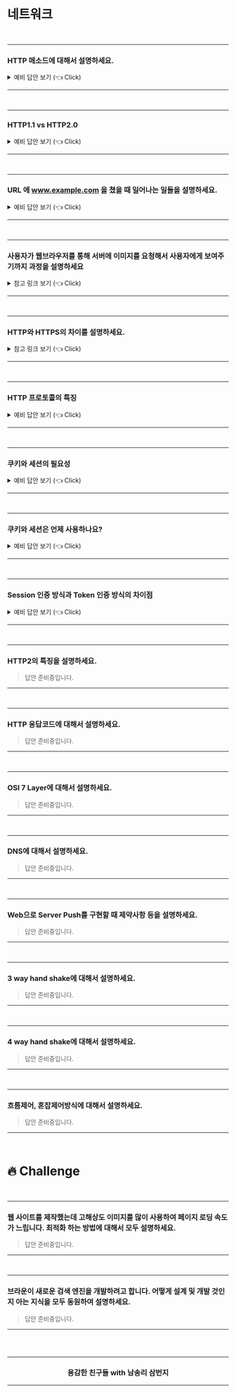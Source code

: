 # 네트워크

<br />

-----------------------

### HTTP 메소드에 대해서 설명하세요.

<details>
   <summary> 예비 답안 보기 (👈 Click)</summary>
<br />

[ CRUD 관점에서 설명해야함 ]
Create(생성), Read(읽기), Update(갱신), Delete(삭제)

- __POST :__ 서버나 특정 리소스에 엔티티를 제출할 때 사용합니다. Create나 Update, Delete등을 할 때 사용하기도 합니다. [Create]
- __GET__ : 특정 리소스의 참조를 요청합니다. CRUD를 예로 들 경우 R에 해당합니다. url에 어느 리소스를 참조 요청하는지 드러나게 됩니다.[Read]
- __PUT__: PUT를 통해 해당 리소스를 수정합니다. UPDATE를 하지만 전체 자원을 업데이트 하는데 쓰인다고 합니다. [Update]
- __DELETE__ : 삭제 할 때 사용. 어느 자원을 삭제할 지 url에 드러나게 됩니다.[Delete]
- __PATCH__: 리소스의 부분을 수정하는데 사용합니다. 의미론적으로 UPDATE와 더 가깝다고 할 수 있습니다.

HTTP Request Method
GET : 특정 리소스의 참조를 요청합니다. CRUD를 예로 들 경우 R에 해당합니다. url에 어느 리소스를 참조 요청하는지 드러나게 됩니다.
POST: 서버나 특정 리소스에 엔티티를 제출할 때 사용합니다. Create나 Update, Delete등을 할 때 사용하기도 합니다.
PUT: UPDATE를 하지만 전체 자원을 업데이트 하는데 쓰인다고 합니다.
DELETE: 삭제 할 때 사용. 어느 자원을 삭제할 지 url에 드러나게 됩니다.
PATCH: 리소스의 부분을 수정하는데 사용합니다. 의미론적으로 UPDATE와 더 가깝다고 할 수 있습니다.

</details>

----------------------------------------

<br />

----------------------------------------

### HTTP1.1 vs HTTP2.0

<details>
   <summary> 예비 답안 보기 (👈 Click)</summary>
<br />

__HTTP(HyperText Transfer Protocol)__

WWW(World Wide Web)에서 하이퍼텍스트(hypertext) 문서를 교환하기 위하여 사용되는 통신규약이다.

__HTTP/1.1__

Connection당 하나의 요청을 처리 하도록 설계 되어 있다. 그래서 동시전송이 불가능하고 요청과 응답이 순차적으로 이루어 지게된다. 그렇다 보니 HTTP문서안에 포함된 다수의 리소스 (CSS, JS, Images)를 처리하려면 요청할 리소스 개수에 비례해서 Latency(대기 시간)는 길어지게 된다.

__HTTP/1.1 단점__
- HOL(Head Of Line) Blocking – 특정 응답의 지연
- RTT(Round Trip Time) 증가
- 무거운 Header 구조 (특히 Cookie)

__HTTP/2.0 장점__
- __Multiplexed Streams__
 	- 한 커넥션으로 동시에 여러개의 메세지를 주고 받을 있으며, 응답은 순서에 상관없이 stream으로 주고 받는다. HTTP/1.1의 Connection Keep-Alive, Pipelining의 개선이라 보면 된다.
- __Stream Prioritization__
 - 예를 들면 클라이언트가 요청한 HTML문서안에 CSS파일 1개와 Image파일 2개가 존재하고 이를 클라이언트가 각각 요청하고 난 후 Image파일보다 CSS파일의 수신이 늦어지는 경우 브라우저의 렌더링이 늦어지는 문제가 발생한다. HTTP/2의 경우 리소스간 의존관계(우선순위)를 설정하여 이런 문제를 해결하고 있다.
- __Server Push__
  - 서버는 클라이언트의 요청에 대해 요청하지도 않은 리소스를 마음대로 보내줄 수 도 있다.
  - 클라이언트가 HTML문서를 요청했고 해당 HTML에 여러개의 리소스(CSS, Image…) 가 포함되어 있는경우 HTTP/1.1에서 클라이언트는 요청한 HTML문서를 수신한 후 HTML문서를 해석하면서 필요한 리소스를 재 요청한다.
  - HTTP/2에선 Server Push를 이용하면 클라이언트가 요청하지도 않은 (HTML문서에 포함된 리소스) 리소스를 Push 해주는 방법으로 클라이언트의 요청을 최소화 해서 성능 향상을 이끌어 낸다. 
  - 이를 PUSH_PROMISE 라고 부르며 PUSH_PROMISE를 통해서 서버가 전송한 리소스에 대해선 클라이언트는 요청을 하지 않는다.

Source. [Link](https://www.popit.kr/%EB%82%98%EB%A7%8C-%EB%AA%A8%EB%A5%B4%EA%B3%A0-%EC%9E%88%EB%8D%98-http2/)

</details>

----------------------------------------

<br />

----------------------------------------

### URL 에 www.example.com 을 쳤을 때 일어나는 일들을 설명하세요.

<details>
   <summary> 예비 답안 보기 (👈 Click)</summary>
<br />

- http://owlgwang.tistory.com/1 
- https://deveric.tistory.com/97
- [velog](https://velog.io/@jay/%EC%A3%BC%EC%86%8C%EC%B0%BD%EC%97%90-velog.io%EB%A5%BC-%EC%9E%85%EB%A0%A5%ED%96%88%EC%9D%84%EB%95%8C-%EB%AC%B4%EC%8A%A8-%EC%9D%BC%EC%9D%B4-%EC%9D%BC%EC%96%B4%EB%82%A0%EA%B9%8C-1-%EB%84%A4%ED%8A%B8%EC%9B%8C%ED%81%AC)
- https://devjin-blog.com/what-happen-browser-search/

</details>

----------------------------------------

<br />

----------------------------------------

### 사용자가 웹브라우저를 통해 서버에 이미지를 요청해서 사용자에게 보여주기까지 과정을 설명하세요

<details>
   <summary> 참고 링크 보기 (👈 Click)</summary>
<br />

- 참고 [Link](https://krksap.tistory.com/1148?category=755546)

</details>

----------------------------------------

<br />

----------------------------------------

### HTTP와 HTTPS의 차이를 설명하세요.

<details>
   <summary> 참고 링크 보기 (👈 Click)</summary>
<br />

- 참고: [Link]( https://post.naver.com/viewer/postView.nhn?volumeNo=16561296&memberNo=1834)

</details>

----------------------------------------

<br />

----------------------------------------

### HTTP 프로토콜의 특징

<details>
   <summary> 예비 답안 보기 (👈 Click)</summary>
<br />

- 비연결 지향(Connectionless) : 클라이언트가 request를 서버에 보내고, 서버가 클라이언트에 요청에 맞는 response를 보내면 바로 연결을 끊는다.
- 상태정보 유지 안 함(Stateless) : 연결을 끊는 순간 클라이언트와 서버의 통신은 끝나며 상태 정보를 유지하지 않는다.

</details>

----------------------------------------

<br />

----------------------------------------

### 쿠키와 세션의 필요성

<details>
   <summary> 예비 답안 보기 (👈 Click)</summary>
<br />

- 쿠키와 세션의 차이
  - 세션은 서버에 저장되고, 쿠키는 클라이언트에 저장된다고 하셨는데, 그럼 쿠키가 안되는 상황에서도 세션은 사용할 수 있나요?
- 참고 : https://github.com/WeareSoft/tech-interview/blob/master/contents/network.md

</details>

----------------------------------------

<br />

----------------------------------------
### 쿠키와 세션은 언제 사용하나요?

<details>
   <summary> 예비 답안 보기 (👈 Click)</summary>
<br />

쿠키와 세션은 HTTP 프로토콜의 특징이자 약점을 보완하기 위해서 사용한다. 

   HTTP 프로토콜은 Connectionless, Stateless 하기 떄문에 클라이언트와 서버가 통신이 끝난 후 연결을 끊기고 데이터 상태 정보를 유지하지 않는다.
   
   하지만, 실제로는 데이터를 유지해야 하는 경우가 필요하다. 예를 들어, 정보를 유지하지 않는다면 매번 페이지를 이동할 때마다 로그인을 다시 하거나 상품을 선택했는데 구매 페이지에는 선택한 상품의 정보가 없거나 하는 등의 일이 발생할 수 있다. 
   
   -> 따라서 웹서버가 사용자(브라우저)의 상태 정보를 기억하기 위해 쿠키와 세션을 사용한다. 
   
   <br />
   
   <br />
   
   쿠키와 세션은 정보 유지를 하기 위해 사용되지만 차이점이 있다. 
   
- **세션 특징**
   
    - 클라이언트에서 관리하는 쿠키에 비해서 서버에 저장하는 세션은 보안이 좋다.
   
    - 서버 자원을 사용하기 때문에 사용자가 많을 경우 자원을 많이 소모할 수 있다.
   
    - 세션은 브라우저가 종료되면 자동으로 삭제된다. (만료기간 설정 가능)
   
    - 세션은 주로 보안이 중요한 로그인 정보를 유지하는데 사용한다.
   
<br />
   
- **쿠키 특징**
   
    - 쿠키는 세션에 비해 보안적인 측면에서 좋지 않다.
   
    - 서버에 저장되지 않고 브라우저(사용자의 컴퓨터)에 저장되기에 서버 자원의 낭비를 방지할 수 있으며 빠르다.
   
    - 브라우저가 종료되어도 `쿠키에 설정한` 만료 `시간`이 지나지 않으면 자동으로 삭제되지 않는다.
   
    - 쿠키는 보안이 중요하지 않고 브라우저가 종료되어도 유지할 수 있는 정보에 사용된다.
   
    - 활용 예: 주로 팝업창 "오늘 다시는 보지 않기" 로그인시 "id 기억하기" 체크, 비로그인시 장바구니 넣기
   
   <br />    

### **심화 질문**
   
Q. 만약 로드 밸런싱을 사용하고 있는 웹서버의 경우에는 세션을 어떻게 관리할까요?
(사용자가 어떤 웹서버에 붙느냐에 따라 세션 정보를 다시 저장해야 할까요?)   

**1) 스티키 세션** (Sticky Session)

- 로드 밸런서가 쿠키가 없는 요청이라면 쿠키 값을 등록하고 웹서버를 지정한다.
- 쿠키가 있다면 해당 요청이 쿠키에 지정된 서버로 보낸다.

**단점**

- 로드밸런싱이 잘 동작하지 않을 수 있다.
- 고정된 세션을 사용하기에 특정 서버만 과부하가 올 수 있다.
- 특정 서버 Fail시 해당 서버에 붙어 있는 세션들이 소실될 수 있다.

<br />
   
**2) 세션 클러스터링** (Session Clustering)

- 클러스터링은 여러 대의 컴퓨터들이 연결되어 하나의 시스템처럼 동작하도록 만드는 것이다.
- 즉, 각 서버의 세션에 모든 세션 저장소의 세션 객체를 복제한다.

**단점**

- 매번 세션 객체를 복제하는데 오버헤드가 발생한다.

<br />   
   
**3) 세션 스토리지 분리** (별도의 세션 저장소 사용 - Redis, MongoDB, DynamoDB..)

- 별도의 세션 저장소를 사용한다. 세션 저장소가 하나이기에 세션을 서버간 복제를 할 필요가 없다.
- 서버가 아무리 늘어난다 해도 세션 스토리지에 대한 정보만 각각의 서버에 입력해주면 세션을 공유할 수 있다. 또한, 트래픽이 몰리는 현상을 고려하지 않아도 된다.
- 하나의 서버가 장애가 발생해도 별도의 세션 저장소가 존재하기 때문에 서비스를 계속 제공할 수 있다. (가용성 확보)

cf) [https://docs.aws.amazon.com/elasticloadbalancing/latest/application/sticky-sessions.html](https://docs.aws.amazon.com/elasticloadbalancing/latest/application/sticky-sessions.html)

cf) [https://hyuntaeknote.tistory.com/6](https://hyuntaeknote.tistory.com/6)
   
</details>

----------------------------------------

<br />

----------------------------------------

### Session 인증 방식과 Token 인증 방식의 차이점

<details>
   <summary> 예비 답안 보기 (👈 Click)</summary>
<br />

세션, 토큰에 들어가기 앞서 인증, 인가를 구별하자!

누가, 언제, 어떻게 쓰고 있는가를 파악하기 위해 사용한다. 

<br />
   
**인증(Authentication)이란?**

유저가 누구인지 확인하는 절차, 회원가입하고 로그인 하는 것
   
<br />

**인가(Authorization)란?**

유저에 대한 권한을 허락하는 것
   
<br />

웹 서버는 Stateless 프로토콜인 HTTP를 사용하기 때문에 웹사이트에서 인증을 관리하기 위한 방안이 필요하다. 크게 Session 기반 인증, Token 기반 인증이 있다. 

### 세션 기반 인증

1) 유저가 로그인을 한다.
   
2) 로그인이 성공하면 **서버는 메모리나 DB에 세션을 저장**하고, 서버가 **클라이언트**(웹 브라우저)에 세션 ID를 전송하여 **쿠키(Cookie)에** 저장한다. 
   
3) 브라우저는 로그인이 되었는지 확인하기 위해 매 요청시 Request에 Session ID를 쿠키에 담아 전송한다
   
4) 서버는 Session ID가 일치하는지 확인한 후 일치하면 요청에 응답한다.

### 세션 기반 인증 장점

- 서버 쪽에서 사용자의 로그인 상태에 확인이 쉽고 분명하다.
- 서버 쪽에서 세션 정보를 관리하기 때문에 클라이언트의 변조에 영향 받기 어렵고 데이터의 손상 우려가 없어 상대적으로 안전하다.
- 토큰 방식에 Signature 등 부가적인 정보가 없기에 Server-Clinet간 주로 받는 데이터가 적다.

### 세션 기반 인증 단점

- 대규모 서비스로의 스케일업을 위해서는 메모리에 저장되는 세션 정보로 인한 메모리 성능 부하가 있을 수 있다. Redis나 Memcached 등의 메모리 관리 시스템이 필요하다.
- 메모리에 저장된 세션 정보는 휘발성이기에 서버 재부팅시 사라질 수 있으며 많은 정보를 저장하는데 한계가 있다. 그렇다고 하드디스크나 DB에 저장하기에는 작업이 느리고 무겁다
- 쿠키는 단일 도메인, 서브 도메인에서만 작동하기 때문에 여러 도메인에서 사용할 경우 관리를 해줘야 한다.
- 세션 정보를 메모리에 저장하기에 부담이 있다.

<br />
   
### 토큰 기반 인증 (JWT - JSON Web Token)

토큰 기반 인증은 인증받은 사용자들에게 토큰을 발급하고, 서버에 요청을 할 때 헤더에 토큰을 함께 보내 유효성을 검사하는 방식이다. 

1) 사용자가 로그인을 하면 서버측에서 계정 정보를 검증한다.

2) 검증이 완료되면, 서버측에서 클라이언트에게 signed token을 발급하고 클라이언트는 이를 저장한다. (signed token은 정상적으로 발급된 토큰임을 증명하는 signature가 있다는 것)

3) 클라이언트는 서버에 요청 시 저장된 Token을 Header에 포함시켜 보낸다.
4) 서버는 Token 정보를 검증하고 해당 유저에 권한을 인가한다. 

### 토큰 기반 인증 장점

- 클라이언트가 토큰 정보를 갖고 있기 때문에 서버를 스케일업하는데 부담이 적다.
- 클라이언트 세션 관리에 대한 서버의 메모리 부담을 줄일 수 있다.
- 다양한 도메인에 대응하는데 부담이 적다.

### 토큰 기반 인증 단점

- 토큰 정보가 탈취될 수도 있어도 무효화할 수 없다. 보안에 취약하다.
- 토큰에 Signature 등의 부가적인 정보가 담겨 있기에 서버-클라이언트 간 주고 받는 데이터가 세션 기반의 인증보다 많다.
- 토큰 인증을 위해 Database에서 매번 조회해야 하므로 DB 성능 부하가 있을 수 있다.

 <br />
   
https://sherryhsu.medium.com/session-vs-token-based-authentication-11a6c5ac45e4 참고

### JWT

[https://mangkyu.tistory.com/56](https://mangkyu.tistory.com/56) 참고
   
</details>

----------------------------------------

<br />

----------------------------------------

### HTTP2의 특징을 설명하세요.

> 답안 준비중입니다.

----------------------------------------

<br />

----------------------------------------

### HTTP 응답코드에 대해서 설명하세요.

> 답안 준비중입니다.

----------------------------------------

<br />

----------------------------------------

### OSI 7 Layer에 대해서 설명하세요. 

> 답안 준비중입니다.

----------------------------------------

<br />

----------------------------------------

### DNS에 대해서 설명하세요. 

> 답안 준비중입니다.

----------------------------------------

<br />

----------------------------------------

### Web으로 Server Push를 구현할 때 제약사항 등을 설명하세요.

> 답안 준비중입니다.

----------------------------------------

<br />

----------------------------------------

### 3 way hand shake에 대해서 설명하세요.

> 답안 준비중입니다.

----------------------------------------

<br />

----------------------------------------

### 4 way hand shake에 대해서 설명하세요.

> 답안 준비중입니다.

----------------------------------------

<br />

----------------------------------------

### 흐름제어, 혼잡제어방식에 대해서 설명하세요.

> 답안 준비중입니다.

------------------------------------------

<br />

# 🔥 Challenge

<br />

----------------------------------------

### 웹 사이트를 제작했는데 고해상도 이미지를 많이 사용하여 페이지 로딩 속도가 느립니다. 최적화 하는 방법에 대해서 모두 설명하세요.

> 답안 준비중입니다.

----------------------------------------

<br />

----------------------------------------

### 브라운이 새로운 검색 엔진을 개발하려고 합니다. 어떻게 설계 및 개발 것인지 아는 지식을 모두 동원하여 설명하세요.

> 답안 준비중입니다.

----------------------------------------


<br />
<br />
<div align=center>
  <hr />
    <h3> 용감한 친구들 with 남송리 삼번지 </h3>
  <hr />
</div>
